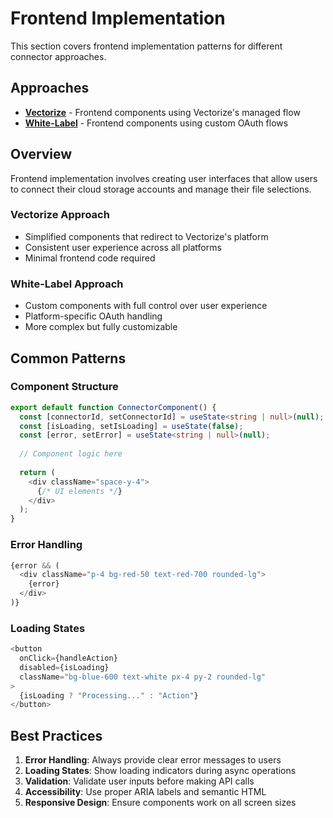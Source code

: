 # Frontend Implementation

This section covers frontend implementation patterns for different connector approaches.

## Approaches

- **[Vectorize](./vectorize/)** - Frontend components using Vectorize's managed flow
- **[White-Label](./white-label/)** - Frontend components using custom OAuth flows

## Overview

Frontend implementation involves creating user interfaces that allow users to connect their cloud storage accounts and manage their file selections.

### Vectorize Approach
- Simplified components that redirect to Vectorize's platform
- Consistent user experience across all platforms
- Minimal frontend code required

### White-Label Approach
- Custom components with full control over user experience
- Platform-specific OAuth handling
- More complex but fully customizable

## Common Patterns

### Component Structure
```typescript
export default function ConnectorComponent() {
  const [connectorId, setConnectorId] = useState<string | null>(null);
  const [isLoading, setIsLoading] = useState(false);
  const [error, setError] = useState<string | null>(null);
  
  // Component logic here
  
  return (
    <div className="space-y-4">
      {/* UI elements */}
    </div>
  );
}
```

### Error Handling
```typescript
{error && (
  <div className="p-4 bg-red-50 text-red-700 rounded-lg">
    {error}
  </div>
)}
```

### Loading States
```typescript
<button
  onClick={handleAction}
  disabled={isLoading}
  className="bg-blue-600 text-white px-4 py-2 rounded-lg"
>
  {isLoading ? "Processing..." : "Action"}
</button>
```

## Best Practices

1. **Error Handling**: Always provide clear error messages to users
2. **Loading States**: Show loading indicators during async operations
3. **Validation**: Validate user inputs before making API calls
4. **Accessibility**: Use proper ARIA labels and semantic HTML
5. **Responsive Design**: Ensure components work on all screen sizes
